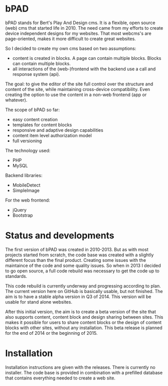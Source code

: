 bPAD
====

bPAD stands for Bert's Play And Design cms. It is a flexible, open source (web) cms that started life in 2010. The need came from my efforts to create device independent designs for my websites. That most webcms's are page-oriented, makes it more difficult to create great websites.

So I decided to create my own cms based on two assumptions:

- content is created in blocks. A page can contain multiple blocks. Blocks can contain multiple blocks.
- all interactions of the (web-)frontend with the backend use a call and response system (api).

The goal: to give the editor of the site full control over the structure and content of the site, while maintaining cross-device compatibility. Even creating the option to use the content in a non-web frontend (app or whatever).

The scope of bPAD so far:

- easy content creation
- templates for content blocks
- responsive and adaptive design capabilities
- content item level authorization model
- full versioning

The technology used:

- PHP
- MySQL

Backend libraries:

- MobileDetect
- SimpleImage

For the web frontend:

- jQuery 
- Bootstrap


Status and developments
=======================

The first version of bPAD was created in 2010-2013. But as with most projects started from scratch, the code base was created with a slightly different focus than the final product. Creating some issues with the maintaince of the code and some quality issues. So when in 2013 I decided to go open source, a full code rebuild was necessary to get the code up to standards.

This code rebuild is currently underway and progressing according to plan. The current version here on GitHub is basically usable, but not finished. The aim is to have a stable alpha version in Q3 of 2014. This version will be usable for stand alone websites.

After this initial version, the aim is to create a beta version of the site that also supports content, content block and design sharing between sites. This makes it possible for users to share content blocks or the design of content blocks with other sites, without any installation. This beta release is planned for the end of 2014 or the beginning of 2015.


Installation
============

Installation instructions are given with the releases. There is currently no installer. The code base is provided in combination with a prefilled database that contains everything needed to create a web site.
